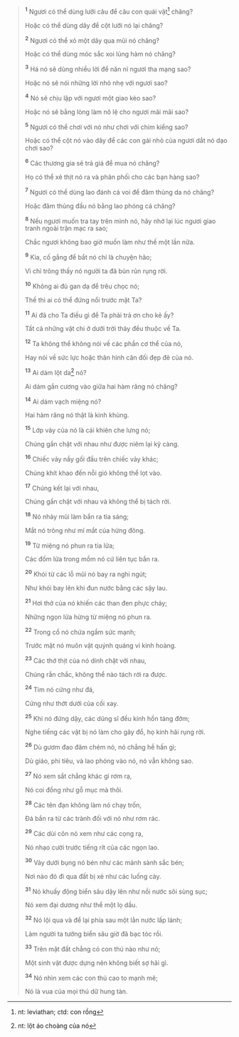 
> <sup><b>1</b></sup> Ngươi có thể dùng lưỡi câu để câu con quái vật[^1] chăng?
> 
> Hoặc có thể dùng dây để cột lưỡi nó lại chăng?
> 
> <sup><b>2</b></sup> Ngươi có thể xỏ một dây qua mũi nó chăng?
> 
> Hoặc có thể dùng móc sắc xoi lủng hàm nó chăng?
> 
> <sup><b>3</b></sup> Há nó sẽ dùng nhiều lời để năn nỉ ngươi tha mạng sao?
> 
> Hoặc nó sẽ nói những lời nhỏ nhẹ với ngươi sao?
> 
> <sup><b>4</b></sup> Nó sẽ chịu lập với ngươi một giao kèo sao?
> 
> Hoặc nó sẽ bằng lòng làm nô lệ cho ngươi mãi mãi sao?
> 
> <sup><b>5</b></sup> Ngươi có thể chơi với nó như chơi với chim kiểng sao?
> 
> Hoặc có thể cột nó vào dây để các con gái nhỏ của ngươi dắt nó dạo chơi sao?
> 
> <sup><b>6</b></sup> Các thương gia sẽ trả giá để mua nó chăng?
> 
> Họ có thể xẻ thịt nó ra và phân phối cho các bạn hàng sao?
> 
> <sup><b>7</b></sup> Ngươi có thể dùng lao đánh cá voi để đâm thủng da nó chăng?
> 
> Hoặc đâm thủng đầu nó bằng lao phóng cá chăng?
> 
> <sup><b>8</b></sup> Nếu ngươi muốn tra tay trên mình nó, hãy nhớ lại lúc ngươi giao tranh ngoài trận mạc ra sao;
> 
> Chắc ngươi không bao giờ muốn làm như thế một lần nữa.
> 
> <sup><b>9</b></sup> Kìa, cố gắng để bắt nó chỉ là chuyện hão;
> 
> Vì chỉ trông thấy nó người ta đã bủn rủn rụng rời.
> 
> <sup><b>10</b></sup> Không ai đủ gan dạ để trêu chọc nó;
> 
> Thế thì ai có thể đứng nổi trước mặt Ta?
> 
> <sup><b>11</b></sup> Ai đã cho Ta điều gì để Ta phải trả ơn cho kẻ ấy?
> 
> Tất cả những vật chi ở dưới trời thảy đều thuộc về Ta.
> 
> <sup><b>12</b></sup> Ta không thể không nói về các phần cơ thể của nó,
> 
> Hay nói về sức lực hoặc thân hình cân đối đẹp đẽ của nó.
> 
> <sup><b>13</b></sup> Ai dám lột da[^2] nó?
> 
> Ai dám gắn cương vào giữa hai hàm răng nó chăng?
> 
> <sup><b>14</b></sup> Ai dám vạch miệng nó?
> 
> Hai hàm răng nó thật là kinh khủng.
> 
> <sup><b>15</b></sup> Lớp vảy của nó là cái khiên che lưng nó;
> 
> Chúng gắn chặt với nhau như được niêm lại kỹ càng.
> 
> <sup><b>16</b></sup> Chiếc vảy nầy gối đầu trên chiếc vảy khác;
> 
> Chúng khít khao đến nỗi gió không thể lọt vào.
> 
> <sup><b>17</b></sup> Chúng kết lại với nhau,
> 
> Chúng gắn chặt với nhau và không thể bị tách rời.
> 
> <sup><b>18</b></sup> Nó nhảy mũi làm bắn ra tia sáng;
> 
> Mắt nó trông như mí mắt của hừng đông.
> 
> <sup><b>19</b></sup> Từ miệng nó phun ra tia lửa;
> 
> Các đốm lửa trong mồm nó cứ liên tục bắn ra.
> 
> <sup><b>20</b></sup> Khói từ các lỗ mũi nó bay ra nghi ngút;
> 
> Như khói bay lên khi đun nước bằng các sậy lau.
> 
> <sup><b>21</b></sup> Hơi thở của nó khiến các than đen phực cháy;
> 
> Những ngọn lửa hừng từ miệng nó phun ra.
> 
> <sup><b>22</b></sup> Trong cổ nó chứa ngầm sức mạnh;
> 
> Trước mặt nó muôn vật quýnh quáng vì kinh hoàng.
> 
> <sup><b>23</b></sup> Các thớ thịt của nó dính chặt với nhau,
> 
> Chúng rắn chắc, không thể nào tách rời ra được.
> 
> <sup><b>24</b></sup> Tim nó cứng như đá,
> 
> Cứng như thớt dưới của cối xay.
> 
> <sup><b>25</b></sup> Khi nó đứng dậy, các dũng sĩ đều kinh hồn táng đởm;
> 
> Nghe tiếng các vật bị nó làm cho gãy đổ, họ kinh hãi rụng rời.
> 
> <sup><b>26</b></sup> Dù gươm đao đâm chém nó, nó chẳng hề hấn gì;
> 
> Dù giáo, phi tiêu, và lao phóng vào nó, nó vẫn không sao.
> 
> <sup><b>27</b></sup> Nó xem sắt chẳng khác gì rơm rạ,
> 
> Nó coi đồng như gỗ mục mà thôi.
> 
> <sup><b>28</b></sup> Các tên đạn không làm nó chạy trốn,
> 
> Ðá bắn ra từ các trành đối với nó như rơm rác.
> 
> <sup><b>29</b></sup> Các dùi côn nó xem như các cọng rạ,
> 
> Nó nhạo cười trước tiếng rít của các ngọn lao.
> 
> <sup><b>30</b></sup> Vảy dưới bụng nó bén như các mảnh sành sắc bén;
> 
> Nơi nào đó đi qua đất bị xẻ như các luống cày.
> 
> <sup><b>31</b></sup> Nó khuấy động biển sâu dậy lên như nồi nước sôi sùng sục;
> 
> Nó xem đại dương như thể một lọ dầu.
> 
> <sup><b>32</b></sup> Nó lội qua và để lại phía sau một lằn nước lấp lánh;
> 
> Làm người ta tưởng biển sâu giờ đã bạc tóc rồi.
> 
> <sup><b>33</b></sup> Trên mặt đất chẳng có con thú nào như nó;
> 
> Một sinh vật được dựng nên không biết sợ hãi gì.
> 
> <sup><b>34</b></sup> Nó nhìn xem các con thú cao to mạnh mẽ;
> 
> Nó là vua của mọi thú dữ hung tàn.
>

[^1]: nt: leviathan; ctd: con rồng
[^2]: nt: lột áo choàng của nó
